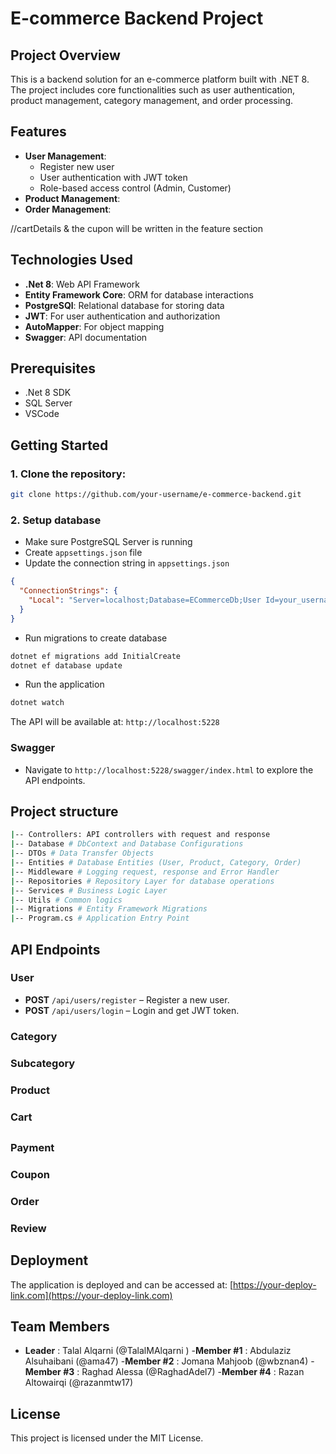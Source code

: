 # E-commerce Backend Project

## Project Overview

This is a backend solution for an e-commerce platform built with .NET 8. The project includes core functionalities such as user authentication, product management, category management, and order processing.

## Features

- **User Management**:
  - Register new user
  - User authentication with JWT token
  - Role-based access control (Admin, Customer)
- **Product Management**:
- **Order Management**:


//cartDetails & the cupon will be written in the feature section


## Technologies Used

- **.Net 8**: Web API Framework
- **Entity Framework Core**: ORM for database interactions
- **PostgreSQl**: Relational database for storing data
- **JWT**: For user authentication and authorization
- **AutoMapper**: For object mapping
- **Swagger**: API documentation

## Prerequisites

- .Net 8 SDK
- SQL Server
- VSCode

## Getting Started

### 1. Clone the repository:

```bash
git clone https://github.com/your-username/e-commerce-backend.git
```

### 2. Setup database

- Make sure PostgreSQL Server is running
- Create `appsettings.json` file
- Update the connection string in `appsettings.json`

```json
{
  "ConnectionStrings": {
    "Local": "Server=localhost;Database=ECommerceDb;User Id=your_username;Password=your_password;"
  }
}
```

- Run migrations to create database

```bash
dotnet ef migrations add InitialCreate
dotnet ef database update
```

- Run the application

```bash
dotnet watch
```

The API will be available at: `http://localhost:5228`

### Swagger

- Navigate to `http://localhost:5228/swagger/index.html` to explore the API endpoints.

## Project structure

```bash
|-- Controllers: API controllers with request and response
|-- Database # DbContext and Database Configurations
|-- DTOs # Data Transfer Objects
|-- Entities # Database Entities (User, Product, Category, Order)
|-- Middleware # Logging request, response and Error Handler
|-- Repositories # Repository Layer for database operations
|-- Services # Business Logic Layer
|-- Utils # Common logics
|-- Migrations # Entity Framework Migrations
|-- Program.cs # Application Entry Point
```

## API Endpoints

### User

- **POST** `/api/users/register` – Register a new user.
- **POST** `/api/users/login` – Login and get JWT token.

### Category

### Subcategory

### Product 

### Cart
##  

### Payment 
### Coupon

### Order 

### Review 


## Deployment

The application is deployed and can be accessed at: [https://your-deploy-link.com](https://your-deploy-link.com)

## Team Members

- **Leader** : Talal Alqarni (@TalalMAlqarni )
-**Member #1** : Abdulaziz Alsuhaibani (@ama47)
-**Member #2** : Jomana Mahjoob (@wbznan4)
-**Member #3** : Raghad Alessa (@RaghadAdel7)
-**Member #4** : Razan Altowairqi  (@razanmtw17)

## License

This project is licensed under the MIT License.

